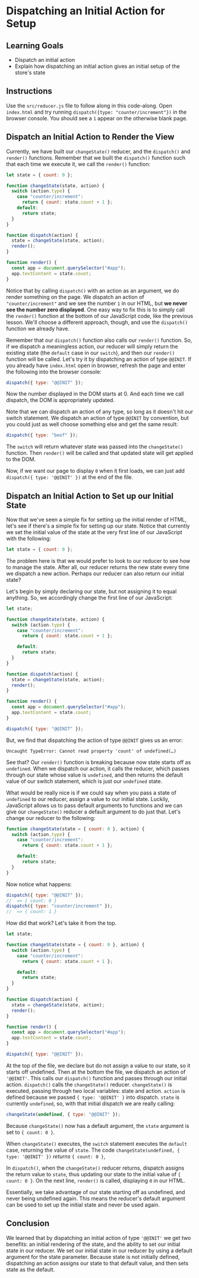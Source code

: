 # Dispatching an Initial Action for Setup

## Learning Goals

- Dispatch an initial action
- Explain how dispatching an initial action gives an initial setup of the
  store's state

## Instructions

Use the `src/reducer.js` file to follow along in this code-along. Open
`index.html` and try running `dispatch({type: "counter/increment"})` in the
browser console. You should see a `1` appear on the otherwise blank page.

## Dispatch an Initial Action to Render the View

Currently, we have built our `changeState()` reducer, and the `dispatch()` and
`render()` functions. Remember that we built the `dispatch()` function such that
each time we execute it, we call the `render()` function:

```javascript
let state = { count: 0 };

function changeState(state, action) {
  switch (action.type) {
    case "counter/increment":
      return { count: state.count + 1 };
    default:
      return state;
  }
}

function dispatch(action) {
  state = changeState(state, action);
  render();
}

function render() {
  const app = document.querySelector("#app");
  app.textContent = state.count;
}
```

Notice that by calling `dispatch()` with an action as an argument, we do render
something on the page. We dispatch an action of `"counter/increment"` and we see
the number `1` in our HTML, but **we never see the number zero displayed**. One
easy way to fix this is to simply call the `render()` function at the bottom of
our JavaScript code, like the previous lesson. We'll choose a different
approach, though, and use the `dispatch()` function we already have.

Remember that our `dispatch()` function also calls our `render()` function. So,
if we dispatch a meaningless action, our reducer will simply return the existing
state (the `default` case in our `switch`), and then our `render()` function
will be called. Let's try it by dispatching an action of type `@@INIT`. If you
already have `index.html` open in browser, refresh the page and enter the
following into the browser console:

```javascript
dispatch({ type: "@@INIT" });
```

Now the number displayed in the DOM starts at 0. And each time we call dispatch,
the DOM is appropriately updated.

Note that we can dispatch an action of any type, so long as it doesn't hit our
switch statement. We dispatch an action of type `@@INIT` by convention, but you
could just as well choose something else and get the same result:

```javascript
dispatch({ type: "beef" });
```

The `switch` will return whatever state was passed into the `changeState()`
function. Then `render()` will be called and that updated state will get applied
to the DOM.

Now, if we want our page to display `0` when it first loads, we can just add
`dispatch({ type: '@@INIT' })` at the end of the file.

## Dispatch an Initial Action to Set up our Initial State

Now that we've seen a simple fix for setting up the initial render of HTML,
let's see if there's a simple fix for setting up our state. Notice that
currently we set the initial value of the state at the very first line of our
JavaScript with the following:

```js
let state = { count: 0 };
```

The problem here is that we would prefer to look to our reducer to see how to
manage the state. After all, our reducer returns the new state every time we
dispatch a new action. Perhaps our reducer can also return our initial state?

Let's begin by simply declaring our state, but not assigning it to equal
anything. So, we accordingly change the first line of our JavaScript:

```javascript
let state;
```

```javascript
function changeState(state, action) {
  switch (action.type) {
    case "counter/increment":
      return { count: state.count + 1 };

    default:
      return state;
  }
}

function dispatch(action) {
  state = changeState(state, action);
  render();
}

function render() {
  const app = document.querySelector("#app");
  app.textContent = state.count;
}

dispatch({ type: "@@INIT" });
```

But, we find that dispatching the action of type `@@INIT` gives us an error:

```text
Uncaught TypeError: Cannot read property 'count' of undefined(…)
```

See that? Our `render()` function is breaking because now state starts off as
`undefined`. When we dispatch our action, it calls the reducer, which passes
through our state whose value is `undefined`, and then returns the default value
of our switch statement, which is just our `undefined` state.

What would be really nice is if we could say when you pass a state of
`undefined` to our reducer, assign a value to our initial state. Luckily,
JavaScript allows us to pass default arguments to functions and we can give our
`changeState()` reducer a default argument to do just that. Let's change our
reducer to the following:

```javascript
function changeState(state = { count: 0 }, action) {
  switch (action.type) {
    case "counter/increment":
      return { count: state.count + 1 };

    default:
      return state;
  }
}
```

Now notice what happens:

```javascript
dispatch({ type: "@@INIT" });
//  => { count: 0 }
dispatch({ type: "counter/increment" });
//  => { count: 1 }
```

How did that work? Let's take it from the top.

```javascript
let state;

function changeState(state = { count: 0 }, action) {
  switch (action.type) {
    case "counter/increment":
      return { count: state.count + 1 };

    default:
      return state;
  }
}

function dispatch(action) {
  state = changeState(state, action);
  render();
}

function render() {
  const app = document.querySelector("#app");
  app.textContent = state.count;
}

dispatch({ type: "@@INIT" });
```

At the top of the file, we declare but do not assign a value to our state, so it
starts off undefined. Then at the bottom the file, we dispatch an action of
`'@@INIT'`. This calls our `dispatch()` function and passes through our initial
action. `dispatch()` calls the `changeState()` reducer. `changeState()` is
executed, passing through two local variables: state and action. `action` is
defined because we passed `{ type: '@@INIT' }` into dispatch. `state` is
currently `undefined`, so, with that initial dispatch we are really calling:

```js
changeState(undefined, { type: "@@INIT" });
```

Because `changeState()` now has a default argument, the `state` argument is set
to `{ count: 0 }`.

When `changeState()` executes, the `switch` statement executes the `default`
case, returning the value of `state`. The code
`changeState(undefined, { type: '@@INIT' })` _returns_ `{ count: 0 }`,

In `dispatch()`, when the `changeState()` reducer returns, dispatch assigns the
return value to `state`, thus updating our state to the initial value of
`{ count: 0 }`. On the next line, `render()` is called, displaying `0` in our
HTML.

Essentially, we take advantage of our state starting off as undefined, and never
being undefined again. This means the reducer's default argument can be used to
set up the initial state and never be used again.

## Conclusion

We learned that by dispatching an initial action of type `'@@INIT'` we get two
benefits: an initial rendering of the state, and the ability to set our initial
state in our reducer. We set our initial state in our reducer by using a default
argument for the state parameter. Because state is not initially defined,
dispatching an action assigns our state to that default value, and then sets
state as the default.
